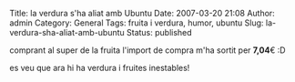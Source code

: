 Title: la verdura s'ha aliat amb Ubuntu
Date: 2007-03-20 21:08
Author: admin
Category: General
Tags: fruita i verdura, humor, ubuntu
Slug: la-verdura-sha-aliat-amb-ubuntu
Status: published

comprant al super de la fruita l'import de compra m'ha sortit per **7,04**€ :D

es veu que ara hi ha verdura i fruites inestables!
